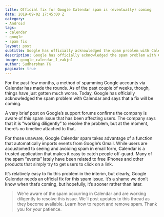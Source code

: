 ```yaml
---
title: Official fix for Google Calendar spam is (eventually) coming
date: 2019-09-02 17:45:00 Z
category:
- Android
tags:
- calendar
- google
- spam fix
layout: post
subtitle: Google has officially acknowledged the spam problem with Calendar.
description: Google has officially acknowledged the spam problem with Calendar.
image: google_calendar_1_eakjn1
author: Sudharshan TK
paginate: true
---
```


For the past few months, a method of spamming Google accounts via Calendar has made the rounds. As of the past couple of weeks, though, things have just gotten much worse. Today, Google has officially acknowledged the spam problem with Calendar and says that a fix will be coming.

A very brief post on Google’s support forums confirms the company is aware of this spam issue that has been affecting users. The company says that it is “working diligently” to resolve the problem, but at the moment, there’s no timeline attached to that.

For those unaware, Google Calendar spam takes advantage of a function that automatically imports events from Google’s Gmail. While users are accustomed to seeing and avoiding spam in email form, Calendar is a trusted application that makes it easy to catch people off-guard. Many of the spam “events” lately have been related to free iPhones and other products that simply try to get users to click on a link.

It’s relatively easy to fix this problem in the interim, but clearly, Google Calendar needs an official fix for this spam issue. It’s a shame we don’t know when that’s coming, but hopefully, it’s sooner rather than later.

> We’re aware of the spam occurring in Calendar and are working diligently to resolve this issue. We’ll post updates to this thread as they become available. Learn how to report and remove spam. Thank you for your patience.
